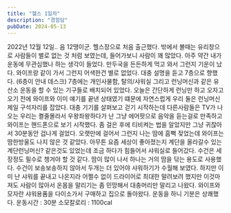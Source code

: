 ```yaml
---
title: "헬스 1일차"
description: "경험담"
pubDate: 2024-05-13
---
```


2022년 12월 12일.. 음 12땡이군.
헬스장으로 처음 출근했다.
밖에서 볼때는 유리창으로 사람들이 별로 없는 것 처럼 보였는데, 들어가보니 사람이 꽤 많았다.
아주 약간 내가 운동에 무관심했나 하는 생각이 들었다.
만두국을 든든하게 먹고 와서 그런지 기운이 났다.
와이프랑 같이 가서 그런지 어색한건 별로 없었다.
대충 설명을 듣고 7층으로 향했다.
(6층이 안내 데스크) 7층에는 개인사물함, 탈의/샤워실 그리고 런닝머신과 같은 유산소 운동을 할 수 있는 기구들로 배치되어 있었다.
오늘은 간단하게 런닝만 하고 오자고 오기 전에 와이프와 이미 얘기를 끝낸 상태였기 떄문에 자연스럽게 우리 둘은 런닝머신 제일 구석자리를 잡았다.
대충 기기를 살펴보고 걷기 시작하는데 다른사람들은 TV가 나오는 우리는 켤줄몰라서 우왕좌왕하다가 난 그냥 에어팟으로 음악을 듣는걸로 만족하고 와이프는 핸드폰으로 보기 시작했다.
좀 걸은 후에 티비켜는 법을 알았지만 그냥 귀찮아서 30분동안 겁나게 걸었다.
오랫만에 걸어서 그런지 나는 땀에 흠뻑 젖었는데 와이프는 땀한방울도 나지 않은 것 같았다.
아무튼 요즘 세상이 좋아졌는지 계단을 올라갈수 있는 계단런닝머신?
같은것도 있었는데 조금 하다가 힘들어서 샤워실로 들어갔다.
수건은 세장정도 필수로 챙겨야 할 것 같다.
땀이 많이 나서 하나는 거의 땀을 닦는 용도로 사용했다.
수건이 보송보송하지 않아서 두개는 더 있어야 샤워하기가 수월해 보였다.
하지만 이미 난 샤워를 끝내고 나온지라 어쩔수 없이 드라이어로 최대한 말려보려 했지만 이것마져도 사람이 많아서 온몸을 말리기는 좀 민망해서 대충머리만 말리고 나왔다.
와이프와 모자란 샤워용품을 다이소가서 구매하고 집으로 돌아왔다.
운동을 하니 기분은 상쾌했다.
운동시간 : 30분
소모칼로리 : 1100cal